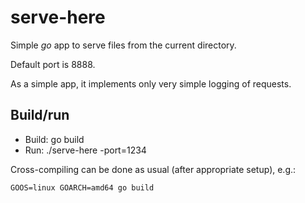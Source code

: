 # serve-here

Simple *go* app to serve files from the current directory.

Default port is 8888.

As a simple app, it implements only very simple logging of requests.

## Build/run

* Build: go build
* Run: ./serve-here -port=1234

Cross-compiling can be done as usual (after appropriate setup), e.g.:

    GOOS=linux GOARCH=amd64 go build
